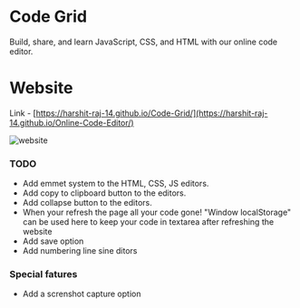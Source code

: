 # Code Grid
Build, share, and learn JavaScript, CSS, and HTML with our online code editor.

# Website
Link - [https://harshit-raj-14.github.io/Code-Grid/](https://harshit-raj-14.github.io/Online-Code-Editor/)

![website](https://user-images.githubusercontent.com/98808802/216619788-4151de05-196a-4e18-98c8-903f1e328902.png)


### TODO
* Add emmet system to the HTML, CSS, JS editors.
* Add copy to clipboard button to the editors.
* Add collapse button to the editors.
* When your refresh the page all your code gone! "Window localStorage" can be used here to keep your code in textarea after refreshing  the website
* Add save option
* Add numbering line sine ditors


### Special fatures 
* Add a screnshot capture option

